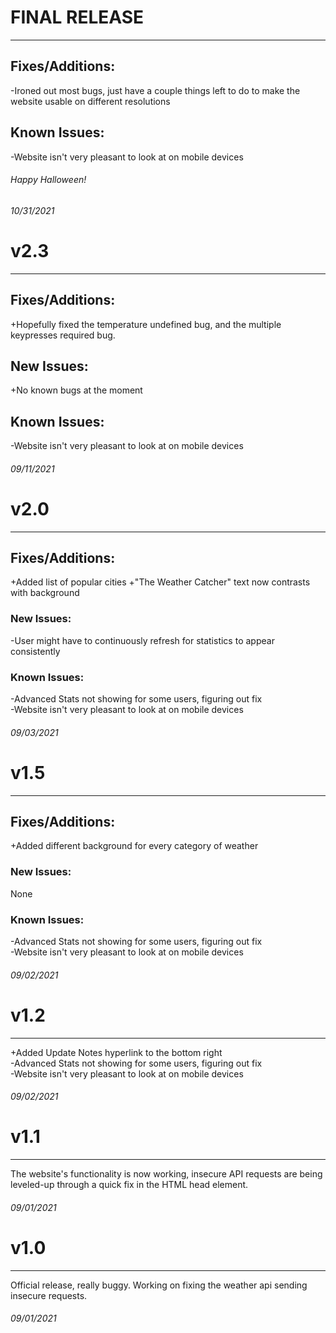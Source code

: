 # FINAL RELEASE
--------------------------------------
## Fixes/Additions:
-Ironed out most bugs, just have a couple things left to do to make the website usable on different resolutions

 ## Known Issues:
-Website isn't very pleasant to look at on mobile devices

###### Happy Halloween!
###### 10/31/2021

# v2.3
--------------------------------------
## Fixes/Additions:
+Hopefully fixed the temperature undefined bug, and the multiple keypresses required bug.
 
 ## New Issues:
 +No known bugs at the moment
 
 ## Known Issues:
-Website isn't very pleasant to look at on mobile devices

###### 09/11/2021

# v2.0
--------------------------------------
## Fixes/Additions:  
+Added list of popular cities
+"The Weather Catcher" text now contrasts with background

### New Issues:  
-User might have to continuously refresh for statistics to appear consistently

### Known Issues:  
-Advanced Stats not showing for some users, figuring out fix  
-Website isn't very pleasant to look at on mobile devices

###### 09/03/2021

# v1.5
--------------------------------------
## Fixes/Additions:  
+Added different background for every category of weather

### New Issues:  
None

### Known Issues:  
-Advanced Stats not showing for some users, figuring out fix  
-Website isn't very pleasant to look at on mobile devices

###### 09/02/2021


# v1.2
--------------------------------------
+Added Update Notes hyperlink to the bottom right  
-Advanced Stats not showing for some users, figuring out fix  
-Website isn't very pleasant to look at on mobile devices

###### 09/02/2021

# v1.1
--------------------------------------
The website's functionality is now working, insecure API requests are being leveled-up through a quick fix in the HTML head element.

###### 09/01/2021

# v1.0
--------------------------------------

Official release, really buggy. Working on fixing the weather api sending insecure requests.

###### 09/01/2021

